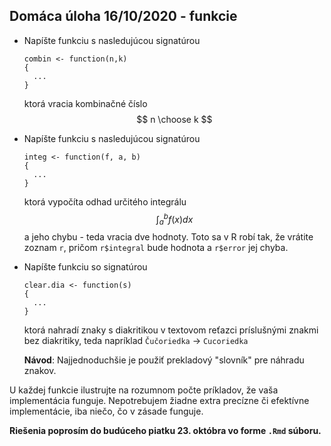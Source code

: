 ## Domáca úloha 16/10/2020 - funkcie

- Napíšte funkciu s nasledujúcou signatúrou

  ```{r}
  combin <- function(n,k)
  {
  	...
  }
  ```
  ktorá vracia kombinačné číslo 
  $$
  n \choose k
  $$

- Napíšte funkciu s nasledujúcou signatúrou

  ```{r}
  integ <- function(f, a, b)
  {
  	...    
  }
  ```
  ktorá vypočíta odhad určitého integrálu 
  $$
  \int_a^b f(x)dx
  $$
  a jeho chybu - teda vracia dve hodnoty. Toto sa v R robí tak, že vrátite zoznam `r`, pričom `r$integral` bude hodnota a `r$error` jej chyba.  

- Napíšte funkciu so signatúrou 
  
  ```{r}
  clear.dia <- function(s)
  {
    ...
  }
  ```
  ktorá nahradí znaky s diakritikou v textovom reťazci príslušnými znakmi bez diakritiky, teda napríklad
  `Čučoriedka` -> `Cucoriedka`
  
  __Návod__: Najjednoduchšie je použiť prekladový "slovník" pre náhradu znakov. 

U každej funkcie ilustrujte na rozumnom počte príkladov, že vaša implementácia funguje.  Nepotrebujem žiadne extra precízne či efektívne implementácie, iba niečo, čo v zásade funguje. 



**Riešenia poprosím do budúceho piatku 23. októbra vo forme `.Rmd` súboru.**


